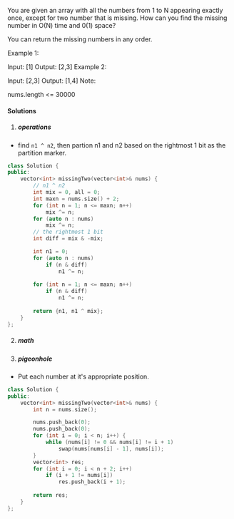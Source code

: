 You are given an array with all the numbers from 1 to N appearing exactly once, except for two number that is missing. How can you find the missing number in O(N) time and 0(1) space?

You can return the missing numbers in any order.

Example 1:

Input: [1]
Output: [2,3]
Example 2:

Input: [2,3]
Output: [1,4]
Note:

nums.length <= 30000


#### Solutions

1. ##### operations

- find `n1 ^ n2`, then partion n1 and n2 based on the rightmost 1 bit as the partition marker.

```c++
class Solution {
public:
    vector<int> missingTwo(vector<int>& nums) {
        // n1 ^ n2
        int mix = 0, all = 0;
        int maxn = nums.size() + 2;
        for (int n = 1; n <= maxn; n++)
            mix ^= n;
        for (auto n : nums)
            mix ^= n;
        // the rightmost 1 bit
        int diff = mix & -mix;

        int n1 = 0;
        for (auto n : nums)
            if (n & diff)
                n1 ^= n;
        
        for (int n = 1; n <= maxn; n++)
            if (n & diff)
                n1 ^= n;
        
        return {n1, n1 ^ mix};
    }
};
```

2. ##### math


3. ##### pigeonhole

- Put each number at it's appropriate position.

```c++
class Solution {
public:
    vector<int> missingTwo(vector<int>& nums) {
        int n = nums.size();

        nums.push_back(0);
        nums.push_back(0);
        for (int i = 0; i < n; i++) {
            while (nums[i] != 0 && nums[i] != i + 1)
                swap(nums[nums[i] - 1], nums[i]);
        }
        vector<int> res;
        for (int i = 0; i < n + 2; i++)
            if (i + 1 != nums[i])
                res.push_back(i + 1);
        
        return res;
    }
};
```